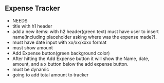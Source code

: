 ## Expense Tracker
- NEEDS
- title with h1 header 
- add a new items: with h2 header(green text)
  must have user to insert name(including placeholder asking where was the expense made?). 
 - must have date input with xx/xx/xxxx format
 - must show amount 
 - Add Expense button(green background color)
- After hitting the Add Expense button it will show the Name,     date, amount, and a x button below the add expense button.
- must be dynamic
- going to add total amount to tracker
